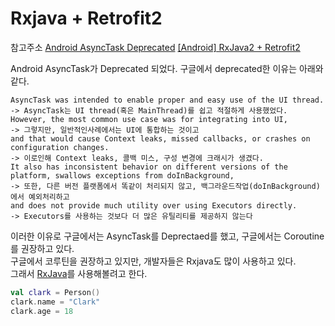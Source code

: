 # Rxjava + Retrofit2
참고주소
[Android AsyncTask Deprecated](https://www.techyourchance.com/asynctask-deprecated/)
[[Android] RxJava2 + Retrofit2](https://dev-eunji.tistory.com/20)

Android AsyncTask가 Deprecated 되었다. 구글에서 deprecated한 이유는 아래와 같다.<br>
    
    AsyncTask was intended to enable proper and easy use of the UI thread.
    -> AsyncTask는 UI thread(혹은 MainThread)를 쉽고 적절하게 사용했었다. 
    However, the most common use case was for integrating into UI, 
    -> 그렇지만, 일반적인사례에서는 UI에 통합하는 것이고
    and that would cause Context leaks, missed callbacks, or crashes on configuration changes. 
    -> 이로인해 Context leaks, 콜백 미스, 구성 변경에 크래시가 생겼다.
    It also has inconsistent behavior on different versions of the platform, swallows exceptions from doInBackground,
    -> 또한, 다른 버전 플랫폼에서 똑같이 처리되지 않고, 백그라운드작업(doInBackground)에서 예외처리하고
    and does not provide much utility over using Executors directly.
    -> Executors를 사용하는 것보다 더 많은 유틸리티를 제공하지 않는다
    
 이러한 이유로 구글에서는 AsyncTask를 Deprectaed를 했고, 구글에서는 Coroutine를 권장하고 있다.<br>
구글에서 코루틴을 권장하고 있지만, 개발자들은 Rxjava도 많이 사용하고 있다.<br>
그래서 [RxJava](https://github.com/ReactiveX/RxAndroid)를 사용해볼려고 한다.

``` kotlin
val clark = Person()
clark.name = "Clark"
clark.age = 18
```
